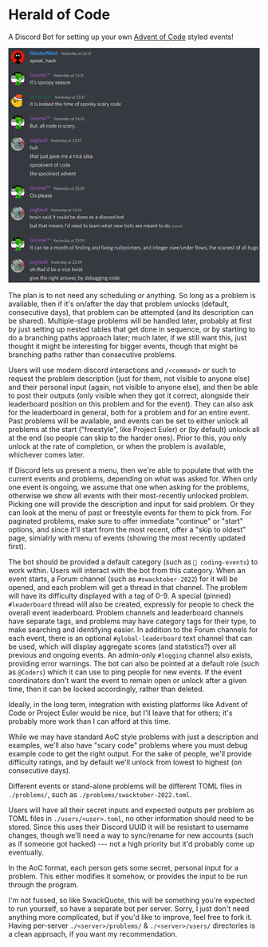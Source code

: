 # Herald of Code

A Discord Bot for setting up your own [Advent of Code](https://adventofcode.com) styled events!

![Inspired by this chat](inspiration.png)

The plan is to not need any scheduling or anything. So long as a problem is available, then if it's on/after the day that problem unlocks (default, consecutive days), that problem can be attempted (and its description can be shared). Multiple-stage problems will be handled later, probably at first by just setting up nested tables that get done in sequence, or by starting to do a branching paths approach later; much later, if we still want this, just thought it might be interesting for bigger events, though that might be branching paths rather than consecutive problems.

Users will use modern discord interactions and `/<command>` or such to request the problem description (just for them, not visible to anyone else) and their personal input (again, not visible to anyone else), and then be able to post their outputs (only visible when they got it correct, alongside their leaderboard position on this problem and for the event). They can also ask for the leaderboard in general, both for a problem and for an entire event. Past problems will be available, and events can be set to either unlock all problems at the start ("freestyle", like Project Euler) or (by default) unlock all at the end (so people can skip to the harder ones). Prior to this, you only unlock at the rate of completion, or when the problem is available, whichever comes later.

If Discord lets us present a menu, then we're able to populate that with the current events and problems, depending on what was asked for. When only one event is ongoing, we assume that one when asking for the problems, otherwise we show all events with their most-recently unlocked problem. Picking one will provide the description and input for said problem. Or they can look at the menu of past or freestyle events for them to pick from. For paginated problems, make sure to offer immediate "continue" or "start" options, and since it'll start from the most recent, offer a "skip to oldest" page, simialrly with menu of events (showing the most recently updated first).

The bot should be provided a default category (such as `💾 coding-events`) to work within. Users will interact with the bot from this category. When an event starts, a Forum channel (such as `#swacktober-2022`) for it will be opened, and each problem will get a thread in that channel. The problem will have its difficulty displayed with a tag of 0-9. A special (pinned) `#leaderboard` thread will also be created, expressly for people to check the overall event leaderboard. Problem channels and leaderboard channels have separate tags, and problems may have category tags for their type, to make searching and identifying easier. In addition to the Forum channels for each event, there is an optional `#global-leaderboard` text channel that can be used, which will display aggregate scores (and statistics?) over all previous and ongoing events. An admin-only `#logging` channel also exists, providing error warnings. The bot can also be pointed at a default role (such as `@Coders`) which it can use to ping people for new events. If the event coordinators don't want the event to remain open or unlock after a given time, then it can be locked accordingly, rather than deleted.

Ideally, in the long term, integration with existing platforms like Advent of Code or Project Euler would be nice, but I'll leave that for others; it's probably more work than I can afford at this time.

While we may have standard AoC style problems with just a description and examples, we'll also have "scary code" problems where you must debug example code to get the right output. For the sake of people, we'll provide difficulty ratings, and by default we'll unlock from lowest to highest (on consecutive days).

Different events or stand-alone problems will be different TOML files in `./problems/`, such as `./problems/swacktober-2022.toml`.

Users will have all their secret inputs and expected outputs per problem as TOML files in `./users/<user>.toml`, no other information should need to be stored. Since this uses their Discord UUID it will be resistant to username changes, though we'll need a way to sync/rename for new accounts (such as if someone got hacked) --- not a high priority but it'd probably come up eventually.

In the AoC format, each person gets some secret, personal input for a problem. This either modifies it somehow, or provides the input to be run through the program.

I'm not fussed, so like SwackQuote, this will be something you're expected to run yourself, so have a separate bot per server. Sorry, I just don't need anything more complicated, but if you'd like to improve, feel free to fork it. Having per-server `./<server>/problems/` & `./<server>/users/` directories is a clean approach, if you want my recommendation.
